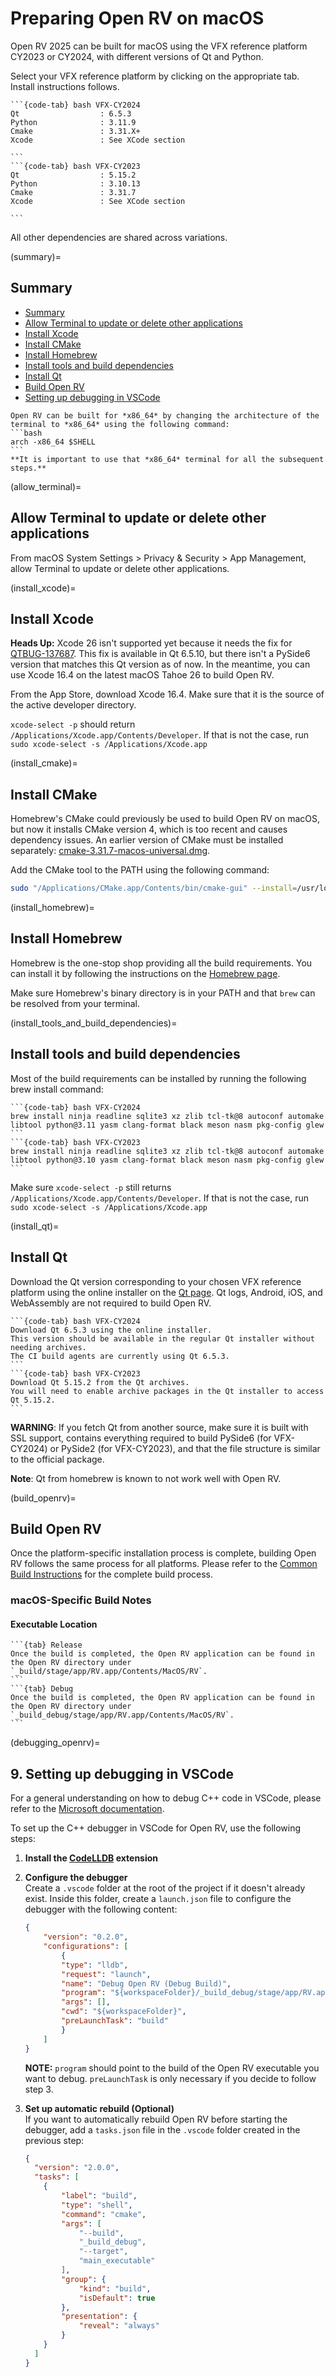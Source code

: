 # Preparing Open RV on macOS

Open RV 2025 can be built for macOS using the VFX reference platform CY2023 or CY2024, with different versions of Qt and Python.

Select your VFX reference platform by clicking on the appropriate tab. Install instructions follows.

````{tabs}
```{code-tab} bash VFX-CY2024
Qt                  : 6.5.3
Python              : 3.11.9
Cmake               : 3.31.X+
Xcode               : See XCode section

```
```{code-tab} bash VFX-CY2023
Qt                  : 5.15.2
Python              : 3.10.13
Cmake               : 3.31.7
Xcode               : See XCode section

```
````

All other dependencies are shared across variations.

(summary)=
## Summary

- [Summary](summary)
- [Allow Terminal to update or delete other applications](allow_terminal)
- [Install Xcode](install_xcode)
- [Install CMake](install_cmake)
- [Install Homebrew](install_homebrew)
- [Install tools and build dependencies](install_tools_and_build_dependencies)
- [Install Qt](install_qt)
- [Build Open RV](build_openrv)
- [Setting up debugging in VSCode](debugging_openrv)

````{note}
Open RV can be built for *x86_64* by changing the architecture of the terminal to *x86_64* using the following command:
```bash
arch -x86_64 $SHELL
```
**It is important to use that *x86_64* terminal for all the subsequent steps.**
````

(allow_terminal)=
## Allow Terminal to update or delete other applications

From macOS System Settings > Privacy & Security > App Management, allow Terminal to update or delete other applications.

(install_xcode)=
## Install Xcode

**Heads Up:**
Xcode 26 isn't supported yet because it needs the fix for [QTBUG-137687](https://bugreports.qt.io/browse/QTBUG-137687). This fix is available in Qt 6.5.10, but there isn't a PySide6 version that matches this Qt version as of now.
In the meantime, you can use Xcode 16.4 on the latest macOS Tahoe 26 to build Open RV.

From the App Store, download Xcode 16.4. Make sure that it is the source of the active developer directory.

`xcode-select -p` should return `/Applications/Xcode.app/Contents/Developer`. If that is not the case, run `sudo xcode-select -s /Applications/Xcode.app`

(install_cmake)=
## Install CMake

Homebrew's CMake could previously be used to build Open RV on macOS, but now it installs CMake version 4, which is too recent and causes dependency issues. An earlier version of CMake must be installed separately:
[cmake-3.31.7-macos-universal.dmg](https://github.com/Kitware/CMake/releases/download/v3.31.7/cmake-3.31.7-macos-universal.dmg).

Add the CMake tool to the PATH using the following command:
```bash
sudo "/Applications/CMake.app/Contents/bin/cmake-gui" --install=/usr/local/bin
````

(install_homebrew)=
## Install Homebrew

Homebrew is the one-stop shop providing all the build requirements. You can install it by following the instructions on the [Homebrew page](https://brew.sh).

Make sure Homebrew's binary directory is in your PATH and that `brew` can be resolved from your terminal.

(install_tools_and_build_dependencies)=
## Install tools and build dependencies

Most of the build requirements can be installed by running the following brew install command:

````{tabs}
```{code-tab} bash VFX-CY2024
brew install ninja readline sqlite3 xz zlib tcl-tk@8 autoconf automake libtool python@3.11 yasm clang-format black meson nasm pkg-config glew
```
```{code-tab} bash VFX-CY2023
brew install ninja readline sqlite3 xz zlib tcl-tk@8 autoconf automake libtool python@3.10 yasm clang-format black meson nasm pkg-config glew
```
````

Make sure `xcode-select -p` still returns `/Applications/Xcode.app/Contents/Developer`. If that is not the case, run `sudo xcode-select -s /Applications/Xcode.app`

(install_qt)=
## Install Qt

Download the Qt version corresponding to your chosen VFX reference platform using the online installer on the [Qt page](https://www.qt.io/download-open-source). Qt logs, Android, iOS, and WebAssembly are not required to build Open RV.

````{tabs}
```{code-tab} bash VFX-CY2024
Download Qt 6.5.3 using the online installer.
This version should be available in the regular Qt installer without needing archives.
The CI build agents are currently using Qt 6.5.3.
```
```{code-tab} bash VFX-CY2023
Download Qt 5.15.2 from the Qt archives.
You will need to enable archive packages in the Qt installer to access Qt 5.15.2.
```
````

**WARNING**: If you fetch Qt from another source, make sure it is built with SSL support, contains everything required to build PySide6 (for VFX-CY2024) or PySide2 (for VFX-CY2023), and that the file structure is similar to the official package.

**Note**: Qt from homebrew is known to not work well with Open RV.

(build_openrv)=
## Build Open RV

Once the platform-specific installation process is complete, building Open RV follows the same process for all platforms. Please refer to the [Common Build Instructions](config_common_build.md) for the complete build process.

### macOS-Specific Build Notes

#### Executable Location

````{tabs}
```{tab} Release
Once the build is completed, the Open RV application can be found in the Open RV directory under `_build/stage/app/RV.app/Contents/MacOS/RV`.
```
```{tab} Debug
Once the build is completed, the Open RV application can be found in the Open RV directory under `_build_debug/stage/app/RV.app/Contents/MacOS/RV`.
```
````

(debugging_openrv)=
## 9. Setting up debugging in VSCode

For a general understanding on how to debug C++ code in VSCode, please refer to the [Microsoft documentation](https://code.visualstudio.com/docs/cpp/launch-json-reference).

To set up the C++ debugger in VSCode for Open RV, use the following steps:

1. **Install the [CodeLLDB](https://marketplace.visualstudio.com/items?itemName=vadimcn.vscode-lldb) extension**
2. **Configure the debugger**  
    Create a `.vscode` folder at the root of the project if it doesn't already exist. Inside this folder, create a `launch.json` file to configure the debugger with the following content:

    ```json
    {
        "version": "0.2.0",
        "configurations": [
            {
            "type": "lldb",
            "request": "launch",
            "name": "Debug Open RV (Debug Build)",
            "program": "${workspaceFolder}/_build_debug/stage/app/RV.app/Contents/MacOS/RV",
            "args": [],
            "cwd": "${workspaceFolder}",
            "preLaunchTask": "build"
            }
        ]
    }
    ```

    **NOTE:** `program` should point to the build of the Open RV executable you want to debug. `preLaunchTask` is only necessary if you decide to follow step 3.

3. **Set up automatic rebuild (Optional)**  
    If you want to automatically rebuild Open RV before starting the debugger, add a `tasks.json` file in the `.vscode` folder created in the previous step:

    ```json
    {
      "version": "2.0.0",
      "tasks": [
        {
            "label": "build",
            "type": "shell",
            "command": "cmake",
            "args": [
                "--build",
                "_build_debug",
                "--target",
                "main_executable"
            ],
            "group": {
                "kind": "build",
                "isDefault": true
            },
            "presentation": {
                "reveal": "always"
            }
        }
      ]
    }
    ```
